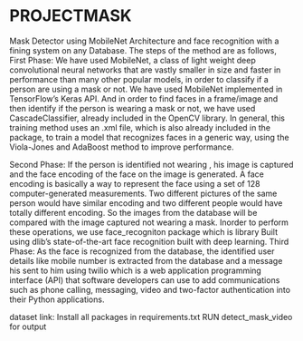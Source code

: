 # PROJECTMASK
Mask Detector using MobileNet Architecture and face recognition with a fining system on any Database.
The steps of the method are as follows,
First Phase: We have used MobileNet, a class of light weight deep convolutional neural networks that are vastly smaller in size and faster in performance than many other popular models, in order to classify if a person are using a mask or not. We have used MobileNet implemented in TensorFlow’s Keras API.
And in order to find faces in a frame/image and then identify if the person is wearing a mask or not, we have used CascadeClassifier, already included in the OpenCV library. In general, this training method uses an .xml file, which is also already included in the package, to train a model that recognizes faces in a generic way, using the Viola-Jones and AdaBoost method to improve performance. 


Second Phase: If the person is identified not wearing , his image is captured and the face encoding of the face on the image is generated.
A face encoding is basically a way to represent the face using a set of 128 computer-generated measurements. Two different pictures of the same person would have similar encoding and two different people would have totally different encoding. So the images from the database will be compared with the image captured not wearing a mask. Inorder to perform these operations, we use face_recogniton package which is library Built using dlib’s state-of-the-art face recognition built with deep learning.
Third Phase: As the face is recognized from the database, the identified user details like mobile number is extracted from the database and a message his sent to him using twilio which is a web application programming interface (API) that software developers can use to add communications such as phone calling, messaging, video and two-factor authentication into their Python applications.

dataset link:
Install all packages in requirements.txt
RUN detect_mask_video for output
